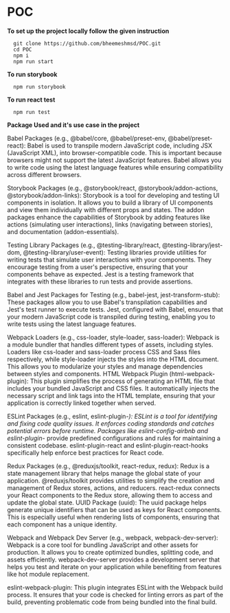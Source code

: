 # POC

**To set up the project locally follow the given instruction**

```
  git clone https://github.com/bheemeshmsd/POC.git
  cd POC
  npm i
  npm run start
```

**To run storybook**

```
  npm run storybook
```

**To run react test**

```
  npm run test
```

**Package Used and it's use case in the project**

Babel Packages (e.g., @babel/core, @babel/preset-env, @babel/preset-react): Babel is used to transpile modern JavaScript code, including JSX (JavaScript XML), into browser-compatible code. This is important because browsers might not support the latest JavaScript features. Babel allows you to write code using the latest language features while ensuring compatibility across different browsers.

Storybook Packages (e.g., @storybook/react, @storybook/addon-actions, @storybook/addon-links): Storybook is a tool for developing and testing UI components in isolation. It allows you to build a library of UI components and view them individually with different props and states. The addon packages enhance the capabilities of Storybook by adding features like actions (simulating user interactions), links (navigating between stories), and documentation (addon-essentials).

Testing Library Packages (e.g., @testing-library/react, @testing-library/jest-dom, @testing-library/user-event): Testing libraries provide utilities for writing tests that simulate user interactions with your components. They encourage testing from a user's perspective, ensuring that your components behave as expected. Jest is a testing framework that integrates with these libraries to run tests and provide assertions.

Babel and Jest Packages for Testing (e.g., babel-jest, jest-transform-stub): These packages allow you to use Babel's transpilation capabilities and Jest's test runner to execute tests. Jest, configured with Babel, ensures that your modern JavaScript code is transpiled during testing, enabling you to write tests using the latest language features.

Webpack Loaders (e.g., css-loader, style-loader, sass-loader): Webpack is a module bundler that handles different types of assets, including styles. Loaders like css-loader and sass-loader process CSS and Sass files respectively, while style-loader injects the styles into the HTML document. This allows you to modularize your styles and manage dependencies between styles and components.
HTML Webpack Plugin (html-webpack-plugin): This plugin simplifies the process of generating an HTML file that includes your bundled JavaScript and CSS files. It automatically injects the necessary script and link tags into the HTML template, ensuring that your application is correctly linked together when served.

ESLint Packages (e.g., eslint, eslint-plugin-*): ESLint is a tool for identifying and fixing code quality issues. It enforces coding standards and catches potential errors before runtime. Packages like eslint-config-airbnb and eslint-plugin-* provide predefined configurations and rules for maintaining a consistent codebase. eslint-plugin-react and eslint-plugin-react-hooks specifically help enforce best practices for React code.

Redux Packages (e.g., @reduxjs/toolkit, react-redux, redux): Redux is a state management library that helps manage the global state of your application. @reduxjs/toolkit provides utilities to simplify the creation and management of Redux stores, actions, and reducers. react-redux connects your React components to the Redux store, allowing them to access and update the global state.
UUID Package (uuid): The uuid package helps generate unique identifiers that can be used as keys for React components. This is especially useful when rendering lists of components, ensuring that each component has a unique identity.

Webpack and Webpack Dev Server (e.g., webpack, webpack-dev-server): Webpack is a core tool for bundling JavaScript and other assets for production. It allows you to create optimized bundles, splitting code, and assets efficiently. webpack-dev-server provides a development server that helps you test and iterate on your application while benefiting from features like hot module replacement.

eslint-webpack-plugin: This plugin integrates ESLint with the Webpack build process. It ensures that your code is checked for linting errors as part of the build, preventing problematic code from being bundled into the final build.

